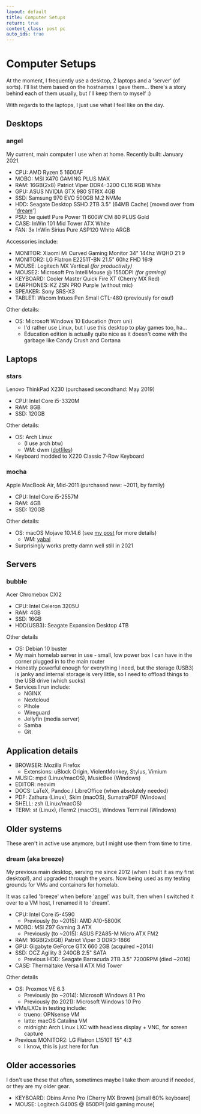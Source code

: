```yaml
---
layout: default
title: Computer Setups
return: true
content_class: post pc
auto_ids: true
---
```


# Computer Setups

At the moment, I frequently use a desktop, 2 laptops and a 'server' (of sorts). I'll list them based on the hostnames I gave them... there's a story behind each of them usually, but I'll keep them to myself :)

With regards to the laptops, I just use what I feel like on the day.

## Desktops

### angel

My current, main computer I use when at home. Recently built: January 2021.

- CPU: AMD Ryzen 5 1600AF
- MOBO: MSI X470 GAMING PLUS MAX
- RAM: 16GB(2x8) Patriot Viper DDR4-3200 CL16 RGB White
- GPU: ASUS NVIDIA GTX 980 STRIX 4GB
- SSD: Samsung 970 EVO 500GB M.2 NVMe
- HDD: Seagate Desktop SSHD 2TB 3.5" (64MB Cache) [moved over from '[dream](#dream-aka-breeze)']
- PSU: be quiet! Pure Power 11 600W CM 80 PLUS Gold
- CASE: InWin 101 Mid Tower ATX White
- FAN: 3x InWin Sirius Pure ASP120 White ARGB

Accessories include:

- MONITOR: Xiaomi Mi Curved Gaming Monitor 34" 144hz WQHD 21:9
- MONITOR2: LG Flatron E2251T-BN 21.5" 60hz FHD 16:9
- MOUSE: Logitech MX Vertical *(for productivity)*
- MOUSE2: Microsoft Pro IntelliMouse @ 1550DPI *(for gaming)*
- KEYBOARD: Cooler Master Quick Fire XT (Cherry MX Red)
- EARPHONES: KZ ZSN PRO Purple (without mic)
- SPEAKER: Sony SRS-X3
- TABLET: Wacom Intuos Pen Small CTL-480 (previously for osu!)

Other details:

- OS: Microsoft Windows 10 Education (from uni)
	- I'd rather use Linux, but I use this desktop to play games too, ha...
	- Education edition is actually quite nice as it doesn't come with the garbage like Candy Crush and Cortana

## Laptops

### stars

Lenovo ThinkPad X230 (purchased secondhand: May 2019)

- CPU: Intel Core i5-3320M
- RAM: 8GB
- SSD: 120GB

Other details:

- OS: Arch Linux
	- (I use arch btw)
	- WM: dwm ([dotfiles](https://github.com/nicholastay/dotfiles))
- Keyboard modded to X220 Classic 7-Row Keyboard

### mocha

Apple MacBook Air, Mid-2011 (purchased new: ~2011, by family)

- CPU: Intel Core i5-2557M
- RAM: 4GB
- SSD: 120GB

Other details:

- OS: macOS Mojave 10.14.6 (see [my post](/2021/04/11/fde-mac.html) for more details)
	- WM: [yabai](https://github.com/koekeishiya/yabai)
- Surprisingly works pretty damn well still in 2021


## Servers

### bubble

Acer Chromebox CXI2

- CPU: Intel Celeron 3205U
- RAM: 4GB
- SSD: 16GB
- HDD(USB3): Seagate Expansion Desktop 4TB

Other details

- OS: Debian 10 buster
- My main homelab server in use - small, low power box I can have in the corner plugged in to the main router
- Honestly powerful enough for everything I need, but the storage (USB3) is janky and internal storage is very little, so I need to offload things to the USB drive (which sucks)
- Services I run include:
	- NGINX
	- Nextcloud
	- Pihole
	- Wireguard
	- Jellyfin (media server)
	- Samba
	- Git


## Application details

- BROWSER: Mozilla Firefox
	- Extensions: uBlock Origin, ViolentMonkey, Stylus, Vimium
- MUSIC: mpd (Linux/macOS), MusicBee (Windows)
- EDITOR: neovim
- DOCS: LaTeX, Pandoc / LibreOffice (when absolutely needed)
- PDF: Zathura (Linux), Skim (macOS), SumatraPDF (Windows)
- SHELL: zsh (Linux/macOS)
- TERM: st (Linux), iTerm2 (macOS), Windows Terminal (Windows)


## Older systems

These aren't in active use anymore, but I might use them from time to time.

### dream (aka breeze)

My previous main desktop, serving me since 2012 (when I built it as my first desktop!), and upgraded through the years. Now being used as my testing grounds for VMs and containers for homelab.

It was called 'breeze' when before '[angel](#angel)' was built, then when I switched it over to a VM host, I renamed it to 'dream'.

- CPU: Intel Core i5-4590
	- Previously (to ~2015): AMD A10-5800K
- MOBO: MSI Z97 Gaming 3 ATX
	- Previously (to ~2015): ASUS F2A85-M Micro ATX FM2
- RAM: 16GB(2x8GB) Patriot Viper 3 DDR3-1866
- GPU: Gigabyte GeForce GTX 660 2GB (acquired ~2014)
- SSD: OCZ Agility 3 240GB 2.5" SATA
	- Previous HDD: Seagate Barracuda 2TB 3.5" 7200RPM (died ~2016)
- CASE: Thermaltake Versa II ATX Mid Tower

Other details

- OS: Proxmox VE 6.3
	- Previously (to ~2014): Microsoft Windows 8.1 Pro
	- Previously (to 2021): Microsoft Windows 10 Pro
- VMs/LXCs in testing include:
	- trueno: OPNsense VM
	- latte: macOS Catalina VM
	- midnight: Arch Linux LXC with headless display + VNC, for screen capture
- Previous MONITOR2: LG Flatron L1510T 15" 4:3
	- I know, this is just here for fun


## Older accessories

I don't use these that often, sometimes maybe I take them around if needed, or they are my older gear.

- KEYBOARD: Obins Anne Pro (Cherry MX Brown) [small 60% keyboard]
- MOUSE: Logitech G400S @ 850DPI [old gaming mouse]
